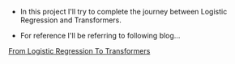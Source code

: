 - In this project I'll try to complete the journey between Logistic Regression and Transformers. 

- For reference I'll be referring to following blog... 

[From Logistic Regression To Transformers](https://romeepanchal.substack.com/p/from-logistic-regression-to-transformers?s=08)

